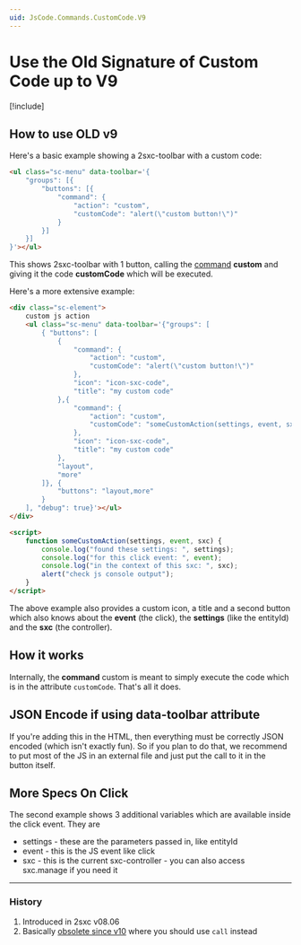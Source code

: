 ```yaml
---
uid: JsCode.Commands.CustomCode.V9
---
```


# Use the Old Signature of Custom Code up to V9

[!include[](~/pages/basics/stack/_shared-float-summary.md)]
<style>.context-box-summary .edit-custom { visibility: visible; } </style>



## How to use OLD v9

Here's a basic example showing a 2sxc-toolbar with a custom code:

```html
<ul class="sc-menu" data-toolbar='{
    "groups": [{ 
        "buttons": [{ 
            "command": { 
                "action": "custom", 
                "customCode": "alert(\"custom button!\")"
            }
        }]
    }]
}'></ul>

```

This shows 2sxc-toolbar with 1 button, calling the [command](xref:JsCode.Commands.Index) **custom** and giving it the code **customCode** which will be executed. 

Here's a more extensive example:
```html
<div class="sc-element">
    custom js action
    <ul class="sc-menu" data-toolbar='{"groups": [
        { "buttons": [
            { 
                "command": { 
                    "action": "custom", 
                    "customCode": "alert(\"custom button!\")"
                },
                "icon": "icon-sxc-code", 
                "title": "my custom code"
            },{
                "command": {
                    "action": "custom", 
                    "customCode": "someCustomAction(settings, event, sxc);"
                }, 
                "icon": "icon-sxc-code", 
                "title": "my custom code"
            },
            "layout", 
            "more"
        ]}, {
            "buttons": "layout,more"
        }
    ], "debug": true}'></ul>
</div>

<script>
    function someCustomAction(settings, event, sxc) {
        console.log("found these settings: ", settings); 
        console.log("for this click event: ", event); 
        console.log("in the context of this sxc: ", sxc);
        alert("check js console output");
    }
</script>
```

The above example also provides a custom icon, a title and a second button which also knows about the **event** (the click), the **settings** (like the entityId) and the **sxc** (the controller).


## How it works

Internally, the **command** custom is meant to simply execute the code which is in the attribute `customCode`. That's all it does. 


## JSON Encode if using data-toolbar attribute

If you're adding this in the HTML, then everything must be correctly JSON encoded (which isn't exactly fun). So if you plan to do that, we recommend to put most of the JS in an external file and just put the call to it in the button itself. 


## More Specs On Click

The second example shows 3 additional variables which are available inside the click event. They are

* settings - these are the parameters passed in, like entityId
* event - this is the JS event like click
* sxc - this is the current sxc-controller - you can also access sxc.manage if you need it

---

### History

1. Introduced in 2sxc v08.06
1. Basically [obsolete since v10](xref:Api.Js.SxcJs.CommandCodeParams) where you should use `call` instead